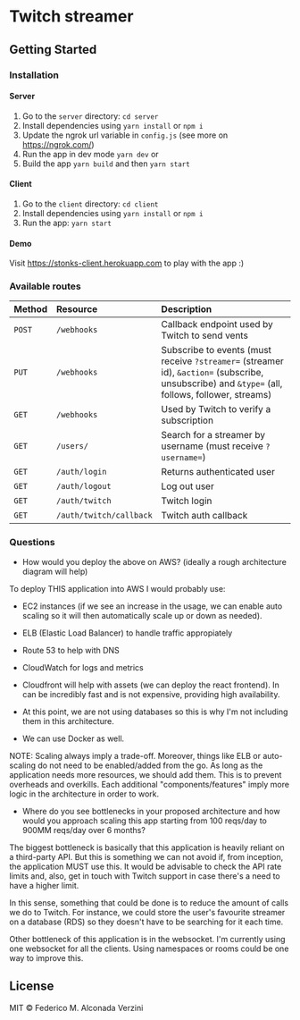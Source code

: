 # Twitch streamer

## Getting Started

### Installation

#### Server 
1. Go to the `server` directory: `cd server` 
2. Install dependencies using `yarn install` or `npm i`
3. Update the ngrok url variable in `config.js` (see more on https://ngrok.com/)
4. Run the app in dev mode `yarn dev` or 
5. Build the app `yarn build` and then `yarn start`

#### Client 
1. Go to the `client` directory: `cd client` 
2. Install dependencies using `yarn install` or `npm i`
3. Run the app: `yarn start`

#### Demo
Visit https://stonks-client.herokuapp.com to play with the app :)

### Available routes

| Method   | Resource                | Description                                                                                                                                 |
| :------- | :---------------------- | :------------------------------------------------------------------------------------------------------------------------------------------ |
| `POST`   | `/webhooks`             | Callback endpoint used by Twitch to send vents                    |
| `PUT`    | `/webhooks`             | Subscribe to events (must receive `?streamer=` (streamer id), `&action=` (subscribe, unsubscribe) and `&type=` (all, follows, follower, streams)                                                               |
| `GET`    | `/webhooks`             | Used by Twitch to verify a subscription                                                                                          |
| `GET`    | `/users/`               | Search for a streamer by username (must receive `?username=`) |
| `GET`    | `/auth/login`           | Returns authenticated user |
| `GET`    | `/auth/logout`          | Log out user |
| `GET`    | `/auth/twitch`          | Twitch login |
| `GET`    | `/auth/twitch/callback` | Twitch auth callback |

### Questions
- How would you deploy the above on AWS? (ideally a rough architecture diagram will help)

To deploy THIS application into AWS I would probably use:

* EC2 instances (if we see an increase in the usage, we can enable auto scaling so it will then automatically scale up or down as needed).
* ELB (Elastic Load Balancer) to handle traffic appropiately
* Route 53 to help with DNS
* CloudWatch for logs and metrics
* Cloudfront will help with assets (we can deploy the react frontend). In can be incredibly fast and is not expensive, providing high availability.

* At this point, we are not using databases so this is why I'm not including them in this architecture.
* We can use Docker as well.

NOTE: Scaling always imply a trade-off. Moreover, things like ELB or auto-scaling do not need to be enabled/added from the go. As long as the application needs more resources, we should add them. This is to prevent overheads and overkills.
Each additional "components/features" imply more logic in the architecture in order to work.

- Where do you see bottlenecks in your proposed architecture and how would you approach scaling this app starting from 100 reqs/day to 900MM reqs/day over 6 months?

The biggest bottleneck is basically that this application is heavily reliant on a third-party API. But this is something we can not avoid if, from inception, the application MUST use this.
It would be advisable to check the API rate limits and, also, get in touch with Twitch support in case there's a need to have a higher limit.

In this sense, something that could be done is to reduce the amount of calls we do to Twitch. For instance, we could store the user's favourite streamer on a database (RDS) so they doesn't have to be searching for it each time.

Other bottleneck of this application is in the websocket. I'm currently using one websocket for all the clients. Using namespaces or rooms could be one way to improve this.

## License

MIT © Federico M. Alconada Verzini
